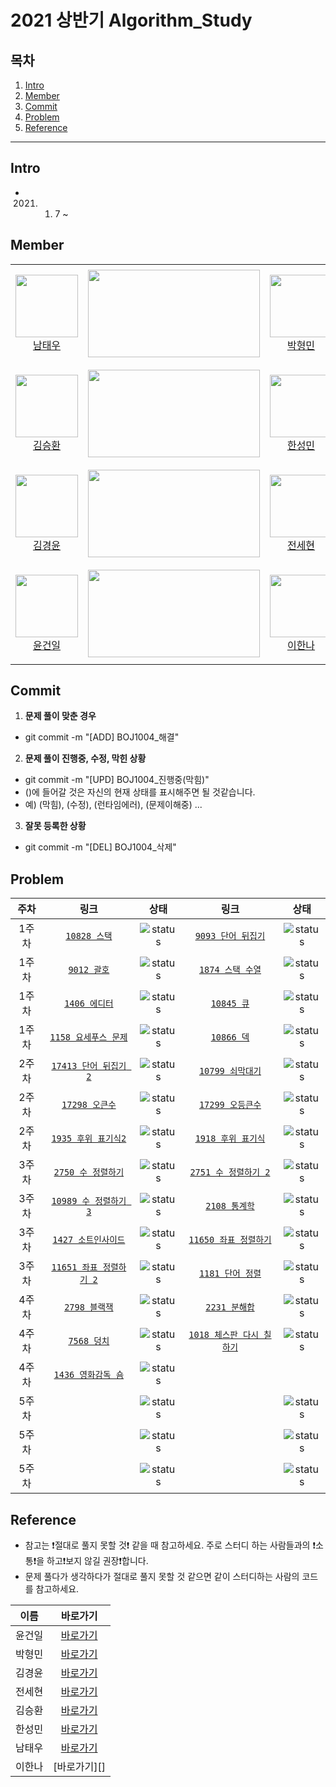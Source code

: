 # 2021 상반기 Algorithm_Study

## 목차
1. [Intro](#Intro)
2. [Member](#Member)
3. [Commit](#Commit)
4. [Problem](#Problem)
5. [Reference](#Reference)

---

## Intro

* 2021. 1. 7 ~


## Member

<table>
    <tr>
        <td align="center" width="130px" height="160px">
            <a href="https://github.com/ap4o"><img height="100px" width="100px" src="https://avatars.githubusercontent.com/u/66770613?s=460&u=282042bf415e9b361e2b804c554389593b2ff760&v=4" /></a>
            <br />
            <a href="https://github.com/bn-tw2020">남태우</a>
        </td>
        <td>
            <a href="https://solved.ac/ap4o"><img height="140px" width="275px" src="http://mazassumnida.wtf/api/v2/generate_badge?boj=ap4o" /></a>
        </td>
        <td align="center" width="130px" height="160px">
            <a href="https://github.com/thalals"><img height="100px" width="100px" src="https://avatars.githubusercontent.com/u/42319300?s=460&u=feb753590ea1a1d094b08573bb11f15e801e63cc&v=4" /></a>
            <br />
            <a href="https://github.com/thalals">박형민</a>
        </td>
        <td>
            <a href="https://solved.ac/thalals"><img height="140px" width="275px" src="http://mazassumnida.wtf/api/v2/generate_badge?boj=thalals" /></a>
        </td>
    </tr>
    <tr>
        <td align="center" width="130px" height="160px">
            <a href="https://github.com/seunghw"><img height="100px" width="100px" src="https://avatars.githubusercontent.com/u/70190106?s=460&v=4" /></a>
            <br />
            <a href="https://github.com/seunghw">김승환</a>
        </td>
        <td>
            <a href="https://solved.ac/sjn6020"><img height="140px" width="275px" src="http://mazassumnida.wtf/api/v2/generate_badge?boj=sjn6020" /></a>
        </td>        
        <td align="center" width="130px" height="160px">
            <a href="https://github.com/thalals"><img height="100px" width="100px" src="https://avatars.githubusercontent.com/u/53989855?s=460&u=b9eb39f346a7e519bd50ffc3481872821f2f28dd&v=4" /></a>
            <br />
            <a href="https://github.com/thalals">한성민</a>
        </td>
        <td>
            <a href="https://solved.ac/songmin9813"><img height="140px" width="275px" src="http://mazassumnida.wtf/api/v2/generate_badge?boj=songmin9813" /></a>
        </td>
    </tr>
    <tr>
        <td align="center" width="130px" height="160px">
            <a href="https://github.com/NASA-GukJang"><img height="100px" width="100px" src="https://avatars.githubusercontent.com/u/39180786?s=460&u=4d9b554cd7ef1e67b114b1f331fa730477f21fcc&v=4" /></a>
            <br />
            <a href="https://github.com/NASA-GukJang">김경윤</a>
        </td>
        <td>
            <a href="https://solved.ac/gukjang1997"><img height="140px" width="275px" src="http://mazassumnida.wtf/api/v2/generate_badge?boj=gukjang1997" /></a>
        </td>
        <td align="center" width="130px" height="160px">
            <a href="https://github.com/jeonhl7579"><img height="100px" width="100px" src="https://avatars.githubusercontent.com/u/68419483?s=460&v=4" /></a>
            <br />
            <a href="https://github.com/jeonhl7579">전세현</a>
        </td>
        <td>
            <a href="https://solved.ac/dhktp123"><img height="140px" width="275px" src="http://mazassumnida.wtf/api/v2/generate_badge?boj=dhktp123" /></a>
        </td>
    </tr>
    <tr>
        <td align="center" width="130px" height="160px">
            <a href="https://github.com/Gun1Yun"><img height="100px" width="100px" src="https://avatars.githubusercontent.com/u/58355979?s=460&v=4" /></a>
            <br />
            <a href="https://github.com/Gun1Yun">윤건일</a>
        </td>
        <td>
            <a href="https://solved.ac/gun1yun"><img height="140px" width="275px" src="http://mazassumnida.wtf/api/v2/generate_badge?boj=gun1yun" /></a>
        </td>
        <td align="center" width="130px" height="160px">
            <a href="https://github.com/lee1nna"><img height="100px" width="100px" src="https://avatars.githubusercontent.com/u/71548623?s=460&u=de7d3ecc50402608132a7f6f635d098e5d6470d4&v=4" /></a>
            <br />
            <a href="https://github.com/lee1nna">이한나</a>
        </td>
        <td>
            <a href="https://solved.ac/lee1nna"><img height="140px" width="275px" src="http://mazassumnida.wtf/api/v2/generate_badge?boj=lee1nna" /></a>
        </td>
    </tr>
</table>

## Commit

1. **문제 풀이 맞춘 경우**
  - git commit -m "[ADD] BOJ1004_해결"
2. **문제 풀이 진행중, 수정, 막힌 상황**
  - git commit -m "[UPD] BOJ1004_진행중(막힘)"
  - ()에 들어갈 것은 자신의 현재 상태를 표시해주면 될 것같습니다.
  - 예) (막힘), (수정), (런타임에러), (문제이해중) ...
3. **잘못 등록한 상황**
  - git commit -m "[DEL] BOJ1004_삭제"


## Problem

|   주차  | 링크                                                 | 상태            | 링크                                                     | 상태             |
|  :--:  | :-------------------------------------------------: | :-------------:| :----------------------------------------------------: | :-------------:|
|  1주차  | [`10828 스택`](https://www.acmicpc.net/problem/10828)| ![status][DONE]| [`9093 단어 뒤집기`](https://www.acmicpc.net/problem/9093)| ![status][DONE]  |
|  1주차  | [`9012 괄호`](https://www.acmicpc.net/problem/9012)  | ![status][DONE]| [`1874 스택 수열`](https://www.acmicpc.net/problem/1874) | ![status][DONE]  |
|  1주차  | [`1406 에디터`](https://www.acmicpc.net/problem/1406) | ![status][DONE]| [`10845 큐`](https://www.acmicpc.net/problem/10845)    | ![status][DONE]  |
|  1주차  | [`1158 요세푸스 문제`](https://www.acmicpc.net/problem/1158) | ![status][DONE]| [`10866 덱`](https://www.acmicpc.net/problem/10866)  | ![status][DONE]  |
|  2주차  | [`17413 단어 뒤집기 2`](https://www.acmicpc.net/problem/17413)| ![status][DONE]| [`10799 쇠막대기`](https://www.acmicpc.net/problem/10799)|![status][DONE]  |
|  2주차  | [`17298 오큰수`](https://www.acmicpc.net/problem/17298) | ![status][DONE]| [`17299 오등큰수`](https://www.acmicpc.net/problem/17299)  | ![status][DONE]  |
|  2주차  | [`1935 후위 표기식2`](https://www.acmicpc.net/problem/1935) | ![status][DONE]| [`1918 후위 표기식`](https://www.acmicpc.net/problem/1918)| ![status][DONE]  |
|  3주차  | [`2750 수 정렬하기`](https://www.acmicpc.net/problem/2750) | ![status][DONE]| [`2751 수 정렬하기 2`](https://www.acmicpc.net/problem/2751)| ![status][DONE]  |
|  3주차  | [`10989 수 정렬하기 3`](https://www.acmicpc.net/problem/10989) | ![status][DONE]| [`2108 통계학`](https://www.acmicpc.net/problem/2108) | ![status][DONE]  |
|  3주차  | [`1427 소트인사이드`](https://www.acmicpc.net/problem/1427)| ![status][DONE]|[`11650 좌표 정렬하기`](https://www.acmicpc.net/problem/11650)| ![status][DONE]  |
|  3주차  | [`11651 좌표 정렬하기 2`](https://www.acmicpc.net/problem/11651)| ![status][DONE]|[`1181 단어 정렬`](https://www.acmicpc.net/problem/1181)| ![status][DONE]  |
|  4주차  | [`2798 블랙잭`](https://www.acmicpc.net/problem/2798)| ![status][DOING]| [`2231 분해합`](https://www.acmicpc.net/problem/2231)|![status][DOING]|
|  4주차  | [`7568 덩치`](https://www.acmicpc.net/problem/7568)| ![status][DOING]|  [`1018 체스판 다시 칠하기`](https://www.acmicpc.net/problem/1018)|![status][DOING]|
|  4주차  | [`1436 영화감독 숌`](https://www.acmicpc.net/problem/1436)| ![status][DOING]|                 |          |
|  5주차  | | ![status][TODO]|                 | ![status][TODO]|
|  5주차  | | ![status][TODO]|                 | ![status][TODO]|
|  5주차  | | ![status][TODO]|                 | ![status][TODO]|



## Reference

* 참고는 ❗️절대로 풀지 못할 것❗️ 같을 때 참고하세요. 주로 스터디 하는 사람들과의 ❗️소통❗️을 하고❗️보지 않길 권장❗️합니다.
* 문제 풀다가 생각하다가 절대로 풀지 못할 것 같으면 같이 스터디하는 사람의 코드를 참고하세요.

|  이름  | 바로가기         |
|:-----:|:--------------:|
|윤건일   | [바로가기][Geonil] |
|박형민   | [바로가기][Hyeongmin] |
|김경윤   | [바로가기][KyeongYoon] |
|전세현   | [바로가기][SaeHyeon] |
|김승환   | [바로가기][Seunghwan] |
|한성민   | [바로가기][Sungmin] |
|남태우   | [바로가기][Taewoo] |
|이한나   | [바로가기][] |


[TODO]: https://img.shields.io/badge/-TODO-DFFD26
[DOING]: https://img.shields.io/badge/-DOING-31AE0F
[DONE]: https://img.shields.io/badge/-DONE-0885CC
[Geonil]: ./Geonil
[Hyeongmin]: ./Hyeongmin
[KyeongYoon]: ./KyeongYoon
[SaeHyeon]: ./SaeHyeon
[Seunghwan]: ./Seunghwan
[Sungmin]: ./Sungmin
[Taewoo]: ./Taewoo

